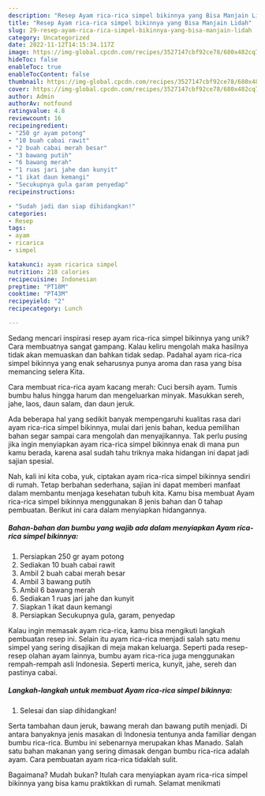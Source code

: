 ```yaml
---
description: "Resep Ayam rica-rica simpel bikinnya yang Bisa Manjain Lidah"
title: "Resep Ayam rica-rica simpel bikinnya yang Bisa Manjain Lidah"
slug: 29-resep-ayam-rica-rica-simpel-bikinnya-yang-bisa-manjain-lidah
category: Uncategorized
date: 2022-11-12T14:15:34.117Z
image: https://img-global.cpcdn.com/recipes/3527147cbf92ce78/680x482cq70/ayam-rica-rica-simpel-bikinnya-foto-resep-utama.jpg
hideToc: false
enableToc: true
enableTocContent: false
thumbnail: https://img-global.cpcdn.com/recipes/3527147cbf92ce78/680x482cq70/ayam-rica-rica-simpel-bikinnya-foto-resep-utama.jpg
cover: https://img-global.cpcdn.com/recipes/3527147cbf92ce78/680x482cq70/ayam-rica-rica-simpel-bikinnya-foto-resep-utama.jpg
author: Admin
authorAv: notfound
ratingvalue: 4.8
reviewcount: 16
recipeingredient:
- "250 gr ayam potong"
- "10 buah cabai rawit"
- "2 buah cabai merah besar"
- "3 bawang putih"
- "6 bawang merah"
- "1 ruas jari jahe dan kunyit"
- "1 ikat daun kemangi"
- "Secukupnya gula garam penyedap"
recipeinstructions:

- "Sudah jadi dan siap dihidangkan!"
categories:
- Resep
tags:
- ayam
- ricarica
- simpel

katakunci: ayam ricarica simpel 
nutrition: 218 calories
recipecuisine: Indonesian
preptime: "PT18M"
cooktime: "PT43M"
recipeyield: "2"
recipecategory: Lunch

---
```





Sedang mencari inspirasi resep ayam rica-rica simpel bikinnya yang unik? Cara membuatnya sangat gampang. Kalau keliru mengolah maka hasilnya tidak akan memuaskan dan bahkan tidak sedap. Padahal ayam rica-rica simpel bikinnya yang enak seharusnya punya aroma dan rasa yang bisa memancing selera Kita.





Cara membuat rica-rica ayam kacang merah: Cuci bersih ayam. Tumis bumbu halus hingga harum dan mengeluarkan minyak. Masukkan sereh, jahe, laos, daun salam, dan daun jeruk.

Ada beberapa hal yang sedikit banyak mempengaruhi kualitas rasa dari ayam rica-rica simpel bikinnya, mulai dari jenis bahan, kedua pemilihan bahan segar sampai cara mengolah dan menyajikannya. Tak perlu pusing jika ingin menyiapkan ayam rica-rica simpel bikinnya enak di mana pun kamu berada, karena asal sudah tahu triknya maka hidangan ini dapat jadi sajian spesial.






Nah, kali ini kita coba, yuk, ciptakan ayam rica-rica simpel bikinnya sendiri di rumah. Tetap berbahan sederhana, sajian ini dapat memberi manfaat dalam membantu menjaga kesehatan tubuh kita. Kamu bisa membuat Ayam rica-rica simpel bikinnya menggunakan 8 jenis bahan dan 0 tahap pembuatan. Berikut ini cara dalam menyiapkan hidangannya.

<!--inarticleads1-->

##### Bahan-bahan dan bumbu yang wajib ada dalam menyiapkan Ayam rica-rica simpel bikinnya:

1. Persiapkan 250 gr ayam potong
1. Sediakan 10 buah cabai rawit
1. Ambil 2 buah cabai merah besar
1. Ambil 3 bawang putih
1. Ambil 6 bawang merah
1. Sediakan 1 ruas jari jahe dan kunyit
1. Siapkan 1 ikat daun kemangi
1. Persiapkan Secukupnya gula, garam, penyedap


Kalau ingin memasak ayam rica-rica, kamu bisa mengikuti langkah pembuatan resep ini. Selain itu ayam rica-rica menjadi salah satu menu simpel yang sering disajikan di meja makan keluarga. Seperti pada resep-resep olahan ayam lainnya, bumbu ayam rica-rica juga menggunakan rempah-rempah asli Indonesia. Seperti merica, kunyit, jahe, sereh dan pastinya cabai. 

<!--inarticleads2-->

##### Langkah-langkah untuk membuat Ayam rica-rica simpel bikinnya:


1. Selesai dan siap dihidangkan!

Serta tambahan daun jeruk, bawang merah dan bawang putih menjadi. Di antara banyaknya jenis masakan di Indonesia tentunya anda familiar dengan bumbu rica-rica. Bumbu ini sebenarnya merupakan khas Manado. Salah satu bahan makanan yang sering dimasak dengan bumbu rica-rica adalah ayam. Cara pembuatan ayam rica-rica tidaklah sulit. 

Bagaimana? Mudah bukan? Itulah cara menyiapkan ayam rica-rica simpel bikinnya yang bisa kamu praktikkan di rumah. Selamat menikmati
